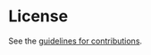 # License

See the
[guidelines for contributions](https://github.com/emu-wg/eaptls-longcert/blob/master/CONTRIBUTING.md).
